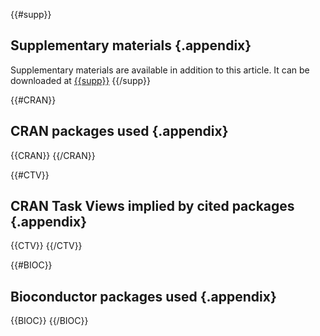 {{#supp}}
## Supplementary materials {.appendix}

Supplementary materials are available in addition to this article. It can be downloaded at 
[{{supp}}]({{supp}})
{{/supp}}

{{#CRAN}}
## CRAN packages used {.appendix}

{{CRAN}}
{{/CRAN}}

{{#CTV}}
## CRAN Task Views implied by cited packages {.appendix}

{{CTV}}
{{/CTV}}

{{#BIOC}}
## Bioconductor packages used {.appendix}

{{BIOC}}
{{/BIOC}}

